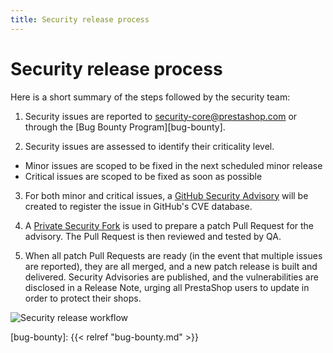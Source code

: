 ```yaml
---
title: Security release process
---
```


# Security release process

Here is a short summary of the steps followed by the security team:

1) Security issues are reported to security-core@prestashop.com or through the [Bug Bounty Program][bug-bounty].

2) Security issues are assessed to identify their criticality level.

- Minor issues are scoped to be fixed in the next scheduled minor release
- Critical issues are scoped to be fixed as soon as possible

3) For both minor and critical issues, a [GitHub Security Advisory](https://help.github.com/en/github/managing-security-vulnerabilities/creating-a-security-advisory
) will be created to register the issue in GitHub's CVE database.

4) A [Private Security Fork](https://docs.github.com/en/github/managing-security-vulnerabilities/collaborating-in-a-temporary-private-fork-to-resolve-a-security-vulnerability) is used to prepare a patch Pull Request for the advisory. The Pull Request is then reviewed and tested by QA.

5) When all patch Pull Requests are ready (in the event that multiple issues are reported), they are all merged, and a new patch release is built and delivered. Security Advisories are published, and the vulnerabilities are disclosed in a Release Note, urging all PrestaShop users to update in order to protect their shops.

<img src="../img/security-process-2023.png" alt="Security release workflow">

[bug-bounty]: {{< relref "bug-bounty.md" >}}
